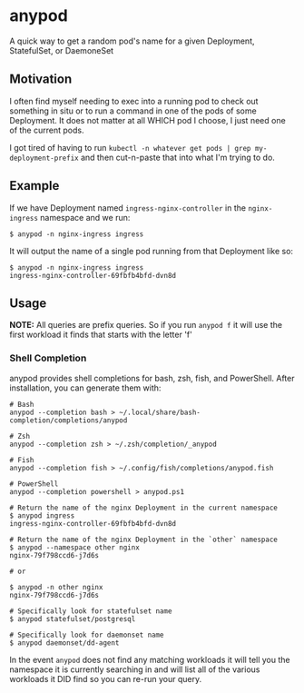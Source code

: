 # anypod

A quick way to get a random pod's name for a given Deployment, StatefulSet, or DaemoneSet 

## Motivation 

I often find myself needing to exec into a running pod to check out something in situ or 
to run a command in one of the pods of some Deployment.  It does not matter at all WHICH pod 
I choose, I just need one of the current pods.  

I got tired of having to run `kubectl -n whatever get pods | grep my-deployment-prefix` and 
then cut-n-paste that into what I'm trying to do.  


## Example 

If we have Deployment named `ingress-nginx-controller` in the `nginx-ingress` namespace and we run:

```shell
$ anypod -n nginx-ingress ingress 
```

It will output the name of a single pod running from that Deployment like so: 

```shell
$ anypod -n nginx-ingress ingress 
ingress-nginx-controller-69fbfb4bfd-dvn8d
```

## Usage

**NOTE:** All queries are prefix queries.  So if you run `anypod f` it will use the first workload it finds that 
starts with the letter 'f'

### Shell Completion

anypod provides shell completions for bash, zsh, fish, and PowerShell. After installation, you can generate them with:

```shell
# Bash
anypod --completion bash > ~/.local/share/bash-completion/completions/anypod

# Zsh
anypod --completion zsh > ~/.zsh/completion/_anypod

# Fish
anypod --completion fish > ~/.config/fish/completions/anypod.fish

# PowerShell
anypod --completion powershell > anypod.ps1
```

```shell
# Return the name of the nginx Deployment in the current namespace 
$ anypod ingress
ingress-nginx-controller-69fbfb4bfd-dvn8d

# Return the name of the nginx Deployment in the `other` namespace
$ anypod --namespace other nginx
nginx-79f798ccd6-j7d6s

# or 

$ anypod -n other nginx
nginx-79f798ccd6-j7d6s

# Specifically look for statefulset name
$ anypod statefulset/postgresql

# Specifically look for daemonset name
$ anypod daemonset/dd-agent
```

In the event `anypod` does not find any matching workloads it will tell you 
the namespace it is currently searching in and will list all of the various workloads it 
DID find so you can re-run your query. 

